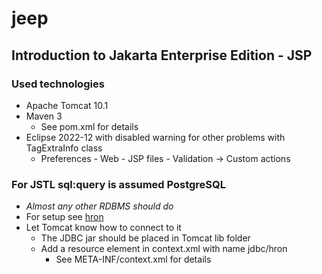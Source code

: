 # jeep
## Introduction to Jakarta Enterprise Edition - JSP

### Used technologies
- Apache Tomcat 10.1
- Maven 3
  - See pom.xml for details
- Eclipse 2022-12 with disabled warning for other problems with TagExtraInfo class
  - Preferences - Web - JSP files - Validation -> Custom actions

### For JSTL sql:query is assumed PostgreSQL
- _Almost any other RDBMS should do_
- For setup see [hron](https://github.com/egalli64/hron)
- Let Tomcat know how to connect to it
  - The JDBC jar should be placed in Tomcat lib folder
  - Add a resource element in context.xml with name jdbc/hron
    - See META-INF/context.xml for details